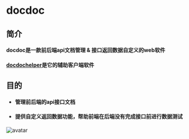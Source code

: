# docdoc
## 简介
#### docdoc是一款前后端api文档管理 & 接口返回数据自定义的web软件
#### [docdochelper](https://github.com/github20120522/docdochelper)是它的辅助客户端软件
## 目的
+ #### 管理前后端的api接口文档
+ #### 提供自定义返回数据功能，帮助前端在后端没有完成接口前进行数据测试
![avatar](https://github.com/github20120522/docdoc/blob/master/%E8%AF%B4%E6%98%8E.png)

